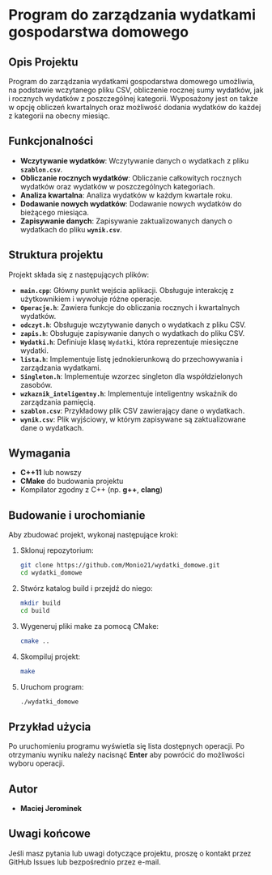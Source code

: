 # Program do zarządzania wydatkami gospodarstwa domowego
## Opis Projektu
Program do zarządzania wydatkami gospodarstwa domowego umożliwia, na podstawie wczytanego pliku CSV, obliczenie rocznej sumy wydatków, jak i rocznych wydatków z poszczególnej kategorii. Wyposażony jest on  także w opcję obliczeń kwartalnych oraz możliwość dodania wydatków do każdej z kategorii na obecny miesiąc.

## Funkcjonalności

- **Wczytywanie wydatków**: Wczytywanie danych o wydatkach z pliku **`szablon.csv`**.
- **Obliczanie rocznych wydatków**: Obliczanie całkowitych rocznych wydatków oraz wydatków w poszczególnych kategoriach.
- **Analiza kwartalna**: Analiza wydatków w każdym kwartale roku.
- **Dodawanie nowych wydatków**: Dodawanie nowych wydatków do bieżącego miesiąca.
- **Zapisywanie danych**: Zapisywanie zaktualizowanych danych o wydatkach do pliku **`wynik.csv`**.

## Struktura projektu

Projekt składa się z następujących plików:
- **`main.cpp`**: Główny punkt wejścia aplikacji. Obsługuje interakcję z użytkownikiem i wywołuje różne operacje.
- **`Operacje.h`**: Zawiera funkcje do obliczania rocznych i kwartalnych wydatków.
- **`odczyt.h`**: Obsługuje wczytywanie danych o wydatkach z pliku CSV.
- **`zapis.h`**: Obsługuje zapisywanie danych o wydatkach do pliku CSV.
- **`Wydatki.h`**: Definiuje klasę `Wydatki`, która reprezentuje miesięczne wydatki.
- **`lista.h`**: Implementuje listę jednokierunkową do przechowywania i zarządzania wydatkami.
- **`Singleton.h`**: Implementuje wzorzec singleton dla współdzielonych zasobów.
- **`wzkaznik_inteligentny.h`**: Implementuje inteligentny wskaźnik do zarządzania pamięcią.
- **`szablon.csv`**: Przykładowy plik CSV zawierający dane o wydatkach.
- **`wynik.csv`**: Plik wyjściowy, w którym zapisywane są zaktualizowane dane o wydatkach.

## Wymagania

- **C++11** lub nowszy
- **CMake** do budowania projektu
- Kompilator zgodny z C++ (np. **g++**, **clang**)

## Budowanie i urochomianie

Aby zbudować projekt, wykonaj następujące kroki:

1. Sklonuj repozytorium:
    ```sh
    git clone https://github.com/Monio21/wydatki_domowe.git
    cd wydatki_domowe
    ```

2. Stwórz katalog build i przejdź do niego:
    ```sh
    mkdir build
    cd build
    ```

3. Wygeneruj pliki make za pomocą CMake:
    ```sh
    cmake ..
    ```

4. Skompiluj projekt:
    ```sh
    make
    ```

5. Uruchom program:
    ```sh
    ./wydatki_domowe
    ```

## Przykład użycia

Po uruchomieniu programu wyświetla się lista dostępnych operacji.
Po otrzymaniu wyniku należy nacisnąć **Enter** aby powrócić do możliwości wyboru operacji.

## Autor

- **Maciej Jerominek** 

## Uwagi końcowe

Jeśli masz pytania lub uwagi dotyczące projektu, proszę o kontakt przez GitHub Issues lub bezpośrednio przez e-mail.
